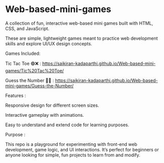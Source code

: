 # Web-based-mini-games
A collection of fun, interactive web-based mini games built with HTML, CSS, and JavaScript.


These are simple, lightweight games meant to practice web development skills and explore UI/UX design concepts.

Games Included:
     
Tic Tac Toe 🟢❌ : https://saikiran-kadaparthi.github.io/Web-based-mini-games/Tic%20Tac%20Toe/

Guess the Number 🎲🎯 : https://saikiran-kadaparthi.github.io/Web-based-mini-games/Guess-the-Number/



Features :

Responsive design for different screen sizes.

Interactive gameplay with animations.

Easy to understand and extend code for learning purposes.

Purpose : 

This repo is a playground for experimenting with front-end web development, game logic, and UI interactions. It’s perfect for beginners or anyone looking for simple, fun projects to learn from and modify.
